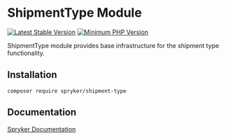# ShipmentType Module
[![Latest Stable Version](https://poser.pugx.org/spryker/shipment-type/v/stable.svg)](https://packagist.org/packages/spryker/shipment-type)
[![Minimum PHP Version](https://img.shields.io/badge/php-%3E%3D%208.2-8892BF.svg)](https://php.net/)

ShipmentType module provides base infrastructure for the shipment type functionality.

## Installation

```
composer require spryker/shipment-type
```

## Documentation

[Spryker Documentation](https://docs.spryker.com)
